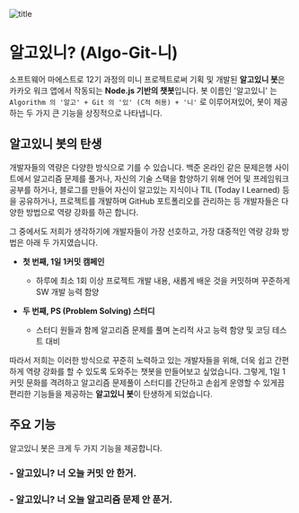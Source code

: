 ![title](https://user-images.githubusercontent.com/30336663/116290582-9633a280-a7ce-11eb-9849-61d981b946f0.jpg)

# 알고있니? (Algo-Git-니)
소프트웨어 마에스트로 12기 과정의 미니 프로젝트로써 기획 및 개발된 **알고있니 봇**은 카카오 워크 앱에서 작동되는 **Node.js 기반의 챗봇**입니다. 봇 이름인 '알고있니' 는 `Algorithm 의 '알고' + Git 의 '있' (C적 허용) + '니'` 로 이루어져있어, 봇이 제공하는 두 가지 큰 기능을 상징적으로 나타냅니다. 

## 알고있니 봇의 탄생
개발자들의 역량은 다양한 방식으로 기를 수 있습니다. 백준 온라인 같은 문제은행 사이트에서 알고리즘 문제를 풀거나, 자신의 기술 스택을 함양하기 위해 언어 및 프레임워크 공부를 하거나, 블로그를 만들어 자신이 알고있는 지식이나 TIL (Today I Learned) 등을 공유하거나, 프로젝트를 개발하며 GitHub 포트폴리오를 관리하는 등 개발자들은 다양한 방법으로 역량 강화를 하곤 합니다.

그 중에서도 저희가 생각하기에 개발자들이 가장 선호하고, 가장 대중적인 역량 강화 방법은 아래 두 가지였습니다.

- **첫 번째, 1일 1커밋 캠페인** 
  - 하루에 최소 1회 이상 프로젝트 개발 내용, 새롭게 배운 것을 커밋하며 꾸준하게 SW 개발 능력 함양
 
- **두 번째, PS (Problem Solving) 스터디** 
  - 스터디 원들과 함께 알고리즘 문제를 풀며 논리적 사고 능력 함양 및 코딩 테스트 대비

따라서 저희는 이러한 방식으로 꾸준히 노력하고 있는 개발자들을 위해, 더욱 쉽고 간편하게 역량 강화를 할 수 있도록 도와주는 챗봇을 만들어보고 싶었습니다. 그렇게, 1일 1커밋 문화를 격려하고 알고리즘 문제풀이 스터디를 간단하고 손쉽게 운영할 수 있게끔 편리한 기능들을 제공하는 **알고있니 봇**이 탄생하게 되었습니다.

## 주요 기능
알고있니 봇은 크게 두 가지 기능을 제공합니다.
### - 알고있니? 너 오늘 커밋 안 한거.
### - 알고있니? 너 오늘 알고리즘 문제 안 푼거.
